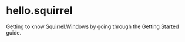 # hello.squirrel

Getting to know [Squirrel.Windows](https://github.com/Squirrel/Squirrel.Windows) by going through the [Getting Started](https://github.com/Squirrel/Squirrel.Windows/blob/master/docs/getting-started.md) guide.

